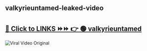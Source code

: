 
 ## valkyrieuntamed-leaked-video 

# <h2><a href="https://clipsfans.com/valkyrieuntamed&ref=git">🔗 Click to LINKS ⏩⏩ 👉 🟢 valkyrieuntamed </a></h2>

<a href="https://clipsfans.com/valkyrieuntamed&ref=git" rel="nofollow" data-target="animated-image.originalLink"><img src="https://i.ibb.co.com/xMMVF88/686577567.gif" alt="Viral Video Original" style="max-width: 100%; display: inline-block;" data-target="animated-image.originalImage"></a>
